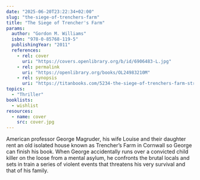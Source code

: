 ```yaml
---
date: "2025-06-20T23:22:34+02:00"
slug: "the-siege-of-trenchers-farm"
title: "The Siege of Trencher's Farm"
params:
  author: "Gordon M. Williams"
  isbn: "978-0-85768-119-5"
  publishingYear: "2011"
  references:
    - rel: cover
      uri: "https://covers.openlibrary.org/b/id/6906483-L.jpg"
    - rel: permalink
      uri: "https://openlibrary.org/books/OL24983210M"
    - rel: synopsis
      uri: "https://titanbooks.com/5234-the-siege-of-trenchers-farm-straw-dogs/"
topics:
  - "Thriller"
booklists:
  - wishlist
resources:
  - name: cover
    src: cover.jpg
---
```


American professor George Magruder, his wife Louise and their daughter rent an 
old isolated house known as Trencher’s Farm in Cornwall so George can finish 
his book. When George accidentally runs over a convicted child killer on the 
loose from a mental asylum, he confronts the brutal locals and sets in train a 
series of violent events that threatens his very survival and that of his 
family.
